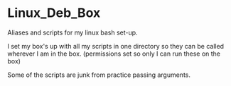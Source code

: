 # Linux_Deb_Box
Aliases and scripts for my linux bash set-up.

I set my box's up with all my scripts in one directory so they can be called wherever I am in the box.
(permissions set so only I can run these on the box)

Some of the scripts are junk from practice passing arguments.

